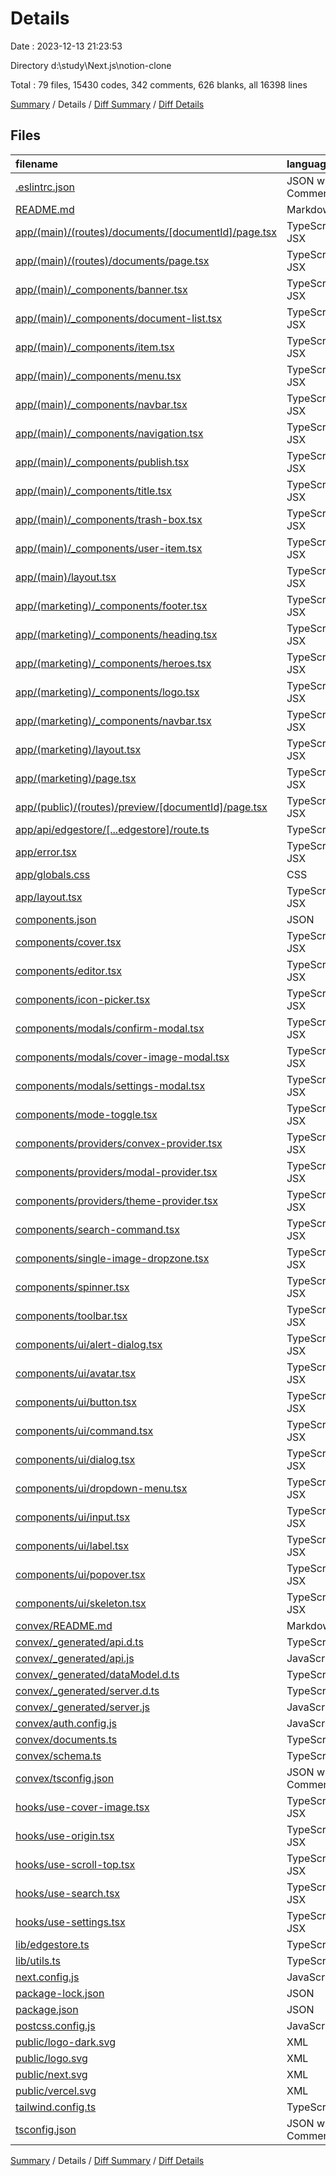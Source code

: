 # Details

Date : 2023-12-13 21:23:53

Directory d:\\study\\Next.js\\notion-clone

Total : 79 files,  15430 codes, 342 comments, 626 blanks, all 16398 lines

[Summary](results.md) / Details / [Diff Summary](diff.md) / [Diff Details](diff-details.md)

## Files
| filename | language | code | comment | blank | total |
| :--- | :--- | ---: | ---: | ---: | ---: |
| [.eslintrc.json](/.eslintrc.json) | JSON with Comments | 3 | 0 | 1 | 4 |
| [README.md](/README.md) | Markdown | 23 | 0 | 14 | 37 |
| [app/(main)/(routes)/documents/[documentId]/page.tsx](/app/(main)/(routes)/documents/%5BdocumentId%5D/page.tsx) | TypeScript JSX | 58 | 0 | 12 | 70 |
| [app/(main)/(routes)/documents/page.tsx](/app/(main)/(routes)/documents/page.tsx) | TypeScript JSX | 50 | 0 | 8 | 58 |
| [app/(main)/_components/banner.tsx](/app/(main)/_components/banner.tsx) | TypeScript JSX | 55 | 0 | 12 | 67 |
| [app/(main)/_components/document-list.tsx](/app/(main)/_components/document-list.tsx) | TypeScript JSX | 81 | 0 | 11 | 92 |
| [app/(main)/_components/item.tsx](/app/(main)/_components/item.tsx) | TypeScript JSX | 170 | 0 | 13 | 183 |
| [app/(main)/_components/menu.tsx](/app/(main)/_components/menu.tsx) | TypeScript JSX | 61 | 0 | 11 | 72 |
| [app/(main)/_components/navbar.tsx](/app/(main)/_components/navbar.tsx) | TypeScript JSX | 54 | 0 | 10 | 64 |
| [app/(main)/_components/navigation.tsx](/app/(main)/_components/navigation.tsx) | TypeScript JSX | 187 | 0 | 21 | 208 |
| [app/(main)/_components/publish.tsx](/app/(main)/_components/publish.tsx) | TypeScript JSX | 121 | 0 | 16 | 137 |
| [app/(main)/_components/title.tsx](/app/(main)/_components/title.tsx) | TypeScript JSX | 68 | 0 | 12 | 80 |
| [app/(main)/_components/trash-box.tsx](/app/(main)/_components/trash-box.tsx) | TypeScript JSX | 100 | 0 | 14 | 114 |
| [app/(main)/_components/user-item.tsx](/app/(main)/_components/user-item.tsx) | TypeScript JSX | 66 | 0 | 5 | 71 |
| [app/(main)/layout.tsx](/app/(main)/layout.tsx) | TypeScript JSX | 29 | 0 | 9 | 38 |
| [app/(marketing)/_components/footer.tsx](/app/(marketing)/_components/footer.tsx) | TypeScript JSX | 17 | 1 | 2 | 20 |
| [app/(marketing)/_components/heading.tsx](/app/(marketing)/_components/heading.tsx) | TypeScript JSX | 43 | 0 | 6 | 49 |
| [app/(marketing)/_components/heroes.tsx](/app/(marketing)/_components/heroes.tsx) | TypeScript JSX | 37 | 0 | 2 | 39 |
| [app/(marketing)/_components/logo.tsx](/app/(marketing)/_components/logo.tsx) | TypeScript JSX | 28 | 0 | 4 | 32 |
| [app/(marketing)/_components/navbar.tsx](/app/(marketing)/_components/navbar.tsx) | TypeScript JSX | 48 | 0 | 4 | 52 |
| [app/(marketing)/layout.tsx](/app/(marketing)/layout.tsx) | TypeScript JSX | 10 | 0 | 3 | 13 |
| [app/(marketing)/page.tsx](/app/(marketing)/page.tsx) | TypeScript JSX | 15 | 0 | 3 | 18 |
| [app/(public)/(routes)/preview/[documentId]/page.tsx](/app/(public)/(routes)/preview/%5BdocumentId%5D/page.tsx) | TypeScript JSX | 62 | 0 | 12 | 74 |
| [app/api/edgestore/[...edgestore]/route.ts](/app/api/edgestore/%5B...edgestore%5D/route.ts) | TypeScript | 13 | 6 | 1 | 20 |
| [app/error.tsx](/app/error.tsx) | TypeScript JSX | 29 | 0 | 5 | 34 |
| [app/globals.css](/app/globals.css) | CSS | 61 | 0 | 22 | 83 |
| [app/layout.tsx](/app/layout.tsx) | TypeScript JSX | 54 | 0 | 6 | 60 |
| [components.json](/components.json) | JSON | 16 | 0 | 0 | 16 |
| [components/cover.tsx](/components/cover.tsx) | TypeScript JSX | 68 | 0 | 8 | 76 |
| [components/editor.tsx](/components/editor.tsx) | TypeScript JSX | 40 | 0 | 10 | 50 |
| [components/icon-picker.tsx](/components/icon-picker.tsx) | TypeScript JSX | 38 | 0 | 8 | 46 |
| [components/modals/confirm-modal.tsx](/components/modals/confirm-modal.tsx) | TypeScript JSX | 45 | 0 | 5 | 50 |
| [components/modals/cover-image-modal.tsx](/components/modals/cover-image-modal.tsx) | TypeScript JSX | 55 | 0 | 11 | 66 |
| [components/modals/settings-modal.tsx](/components/modals/settings-modal.tsx) | TypeScript JSX | 26 | 0 | 4 | 30 |
| [components/mode-toggle.tsx](/components/mode-toggle.tsx) | TypeScript JSX | 36 | 0 | 5 | 41 |
| [components/providers/convex-provider.tsx](/components/providers/convex-provider.tsx) | TypeScript JSX | 17 | 0 | 4 | 21 |
| [components/providers/modal-provider.tsx](/components/providers/modal-provider.tsx) | TypeScript JSX | 19 | 0 | 7 | 26 |
| [components/providers/theme-provider.tsx](/components/providers/theme-provider.tsx) | TypeScript JSX | 7 | 0 | 3 | 10 |
| [components/search-command.tsx](/components/search-command.tsx) | TypeScript JSX | 70 | 0 | 11 | 81 |
| [components/single-image-dropzone.tsx](/components/single-image-dropzone.tsx) | TypeScript JSX | 135 | 77 | 14 | 226 |
| [components/spinner.tsx](/components/spinner.tsx) | TypeScript JSX | 20 | 0 | 6 | 26 |
| [components/toolbar.tsx](/components/toolbar.tsx) | TypeScript JSX | 121 | 0 | 16 | 137 |
| [components/ui/alert-dialog.tsx](/components/ui/alert-dialog.tsx) | TypeScript JSX | 127 | 0 | 15 | 142 |
| [components/ui/avatar.tsx](/components/ui/avatar.tsx) | TypeScript JSX | 44 | 0 | 7 | 51 |
| [components/ui/button.tsx](/components/ui/button.tsx) | TypeScript JSX | 51 | 0 | 6 | 57 |
| [components/ui/command.tsx](/components/ui/command.tsx) | TypeScript JSX | 137 | 0 | 19 | 156 |
| [components/ui/dialog.tsx](/components/ui/dialog.tsx) | TypeScript JSX | 107 | 0 | 13 | 120 |
| [components/ui/dropdown-menu.tsx](/components/ui/dropdown-menu.tsx) | TypeScript JSX | 182 | 0 | 19 | 201 |
| [components/ui/input.tsx](/components/ui/input.tsx) | TypeScript JSX | 21 | 0 | 5 | 26 |
| [components/ui/label.tsx](/components/ui/label.tsx) | TypeScript JSX | 21 | 0 | 6 | 27 |
| [components/ui/popover.tsx](/components/ui/popover.tsx) | TypeScript JSX | 25 | 0 | 7 | 32 |
| [components/ui/skeleton.tsx](/components/ui/skeleton.tsx) | TypeScript JSX | 13 | 0 | 3 | 16 |
| [convex/README.md](/convex/README.md) | Markdown | 73 | 0 | 18 | 91 |
| [convex/_generated/api.d.ts](/convex/_generated/api.d.ts) | TypeScript | 17 | 18 | 3 | 38 |
| [convex/_generated/api.js](/convex/_generated/api.js) | JavaScript | 3 | 18 | 3 | 24 |
| [convex/_generated/dataModel.d.ts](/convex/_generated/dataModel.d.ts) | TypeScript | 16 | 40 | 6 | 62 |
| [convex/_generated/server.d.ts](/convex/_generated/server.d.ts) | TypeScript | 24 | 106 | 14 | 144 |
| [convex/_generated/server.js](/convex/_generated/server.js) | JavaScript | 16 | 66 | 9 | 91 |
| [convex/auth.config.js](/convex/auth.config.js) | JavaScript | 8 | 0 | 1 | 9 |
| [convex/documents.ts](/convex/documents.ts) | TypeScript | 267 | 0 | 89 | 356 |
| [convex/schema.ts](/convex/schema.ts) | TypeScript | 16 | 0 | 2 | 18 |
| [convex/tsconfig.json](/convex/tsconfig.json) | JSON with Comments | 17 | 6 | 2 | 25 |
| [hooks/use-cover-image.tsx](/hooks/use-cover-image.tsx) | TypeScript JSX | 15 | 0 | 3 | 18 |
| [hooks/use-origin.tsx](/hooks/use-origin.tsx) | TypeScript JSX | 15 | 0 | 5 | 20 |
| [hooks/use-scroll-top.tsx](/hooks/use-scroll-top.tsx) | TypeScript JSX | 16 | 0 | 5 | 21 |
| [hooks/use-search.tsx](/hooks/use-search.tsx) | TypeScript JSX | 13 | 0 | 3 | 16 |
| [hooks/use-settings.tsx](/hooks/use-settings.tsx) | TypeScript JSX | 11 | 0 | 3 | 14 |
| [lib/edgestore.ts](/lib/edgestore.ts) | TypeScript | 6 | 0 | 1 | 7 |
| [lib/utils.ts](/lib/utils.ts) | TypeScript | 5 | 0 | 2 | 7 |
| [next.config.js](/next.config.js) | JavaScript | 6 | 1 | 2 | 9 |
| [package-lock.json](/package-lock.json) | JSON | 11,736 | 0 | 1 | 11,737 |
| [package.json](/package.json) | JSON | 56 | 0 | 1 | 57 |
| [postcss.config.js](/postcss.config.js) | JavaScript | 6 | 0 | 1 | 7 |
| [public/logo-dark.svg](/public/logo-dark.svg) | XML | 1 | 0 | 0 | 1 |
| [public/logo.svg](/public/logo.svg) | XML | 1 | 0 | 0 | 1 |
| [public/next.svg](/public/next.svg) | XML | 1 | 0 | 0 | 1 |
| [public/vercel.svg](/public/vercel.svg) | XML | 1 | 0 | 0 | 1 |
| [tailwind.config.ts](/tailwind.config.ts) | TypeScript | 75 | 1 | 0 | 76 |
| [tsconfig.json](/tsconfig.json) | JSON with Comments | 25 | 2 | 1 | 28 |

[Summary](results.md) / Details / [Diff Summary](diff.md) / [Diff Details](diff-details.md)